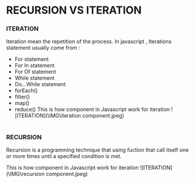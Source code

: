 # RECURSION VS ITERATION

### ITERATION
Iteration mean the repetition of the process. In javascript , Iterations
statement usually come from : 

- For statement 
- For In statement
- For Of statement
- While statement
- Do…While statement
- forEach()
- filter()
- map()
- reduce()
This is how component in Javascript work for iteration 
![ITERATION](\IMG\iteration component.jpeg)
# 
### RECURSION
Recursion is a programming technique that using
fuction that call itself one or more times until a 
specified condition is met.

This is how component in Javascript work for iteration 
![ITERATION](\IMG\recursion component.jpeg)